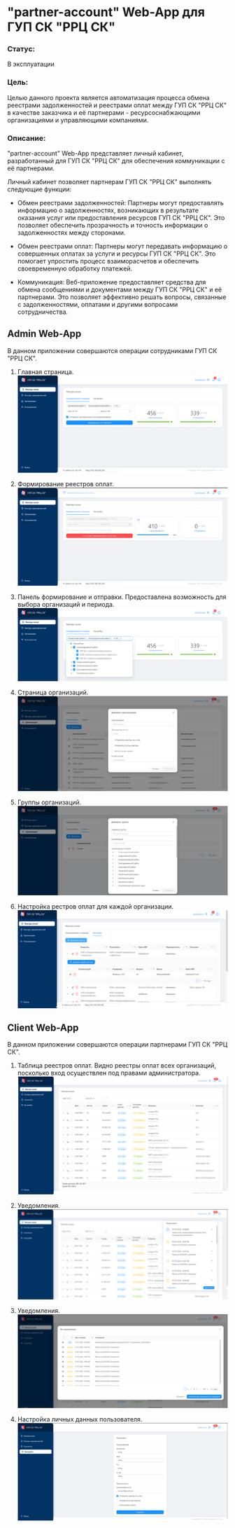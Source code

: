 # "partner-account" Web-App для ГУП СК "РРЦ СК" 
### Статус:
В эксплуатации

### Цель:
Целью данного проекта является автоматизация процесса обмена реестрами задолженностей и реестрами оплат между ГУП СК "РРЦ СК" в качестве заказчика и её партнерами - ресурсоснабжающими организациями и управляющими компаниями.

### Описание:
"partner-account" Web-App представляет личный кабинет, разработанный для ГУП СК "РРЦ СК" для обеспечения коммуникации с её партнерами.

Личный кабинет позволяет партнерам ГУП СК "РРЦ СК" выполнять следующие функции:

- Обмен реестрами задолженностей: Партнеры могут предоставлять информацию о задолженностях, возникающих в результате оказания услуг или предоставления ресурсов ГУП СК "РРЦ СК". Это позволяет обеспечить прозрачность и точность информации о задолженностях между сторонами.

- Обмен реестрами оплат: Партнеры могут передавать информацию о совершенных оплатах за услуги и ресурсы ГУП СК "РРЦ СК". Это помогает упростить процесс взаиморасчетов и обеспечить своевременную обработку платежей.

- Коммуникация: Веб-приложение предоставляет средства для обмена сообщениями и документами между ГУП СК "РРЦ СК" и её партнерами. Это позволяет эффективно решать вопросы, связанные с задолженностями, оплатами и другими вопросами сотрудничества.


## Admin Web-App
В данном приложении совершаются операции сотрудниками ГУП СК "РРЦ СК".

1. Главная страница. 
![](Images/Admin%20App/Admin%20App%20Page%20for%20formation%20and%20sending%20payment%20registers.png)

3. Формирование реестров оплат.
![](Images/Admin%20App/Admin%20App%20Formation%20of%20payment%20registers.png)

4. Панель формирование и отправки. Предоставлена возможность для выбора организаций и периода.
![](Images/Admin%20App/Admin%20App%20Choosing%20organizations.png)

5. Страница организаций.
![](Images/Admin%20App/Admin%20App%20Organizations.png)

6. Группы организаций.
![](Images/Admin%20App/Admin%20App%20Groups.png)

5. Настройка рестров оплат для каждой организации.
![](Images/Admin%20App/Admin%20App%20Payment%20Register%20Settings.png)


## Client Web-App
В данном приложении совершаются операции партнерами ГУП СК "РРЦ СК".

1. Таблица реестров оплат. Видно реестры оплат всех организаций, посколько вход осуществлен под правами администратора.
![](Images/Client%20App/Cliend%20App%20Main%20Page.png)

2. Уведомления.
![](Images/Client%20App/Cliend%20App%20Notidication%20Drop%20Down.png)

3. Уведомления.
![](Images/Client%20App/Client%20App%20Notifications.png)

4. Настройка личных данных пользователя.
![](Images/Client%20App/Client%20App%20Settings.png)

